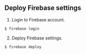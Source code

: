 ## Deploy Firebase settings
1. Login to Firebase account.
```bash
$ firebase login
```

2. Deploy Firebase settings.
```bash
$ firebase deploy
```
